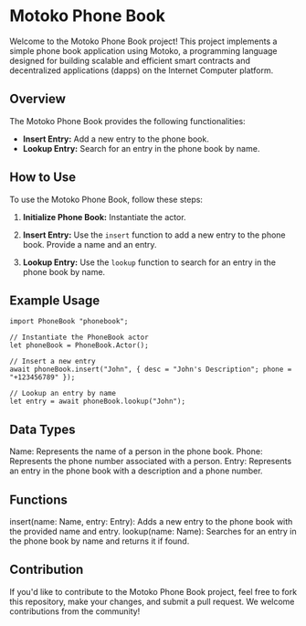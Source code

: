 # Motoko Phone Book

Welcome to the Motoko Phone Book project! This project implements a simple phone book application using Motoko, a programming language designed for building scalable and efficient smart contracts and decentralized applications (dapps) on the Internet Computer platform.

## Overview

The Motoko Phone Book provides the following functionalities:

- **Insert Entry:** Add a new entry to the phone book.
- **Lookup Entry:** Search for an entry in the phone book by name.

## How to Use

To use the Motoko Phone Book, follow these steps:

1. **Initialize Phone Book:** Instantiate the actor.

2. **Insert Entry:** Use the `insert` function to add a new entry to the phone book. Provide a name and an entry.

3. **Lookup Entry:** Use the `lookup` function to search for an entry in the phone book by name.

## Example Usage

```motoko
import PhoneBook "phonebook";

// Instantiate the PhoneBook actor
let phoneBook = PhoneBook.Actor();

// Insert a new entry
await phoneBook.insert("John", { desc = "John's Description"; phone = "+123456789" });

// Lookup an entry by name
let entry = await phoneBook.lookup("John");
```

## Data Types

Name: Represents the name of a person in the phone book.
Phone: Represents the phone number associated with a person.
Entry: Represents an entry in the phone book with a description and a phone number.

## Functions

insert(name: Name, entry: Entry): Adds a new entry to the phone book with the provided name and entry.
lookup(name: Name): Searches for an entry in the phone book by name and returns it if found.

## Contribution

If you'd like to contribute to the Motoko Phone Book project, feel free to fork this repository, make your changes, and submit a pull request. We welcome contributions from the community!
